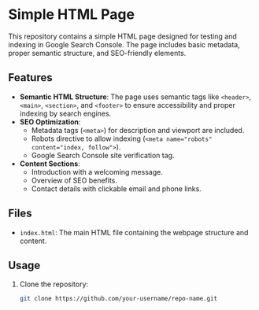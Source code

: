 # Simple HTML Page

This repository contains a simple HTML page designed for testing and indexing in Google Search Console. The page includes basic metadata, proper semantic structure, and SEO-friendly elements.

## Features

- **Semantic HTML Structure**: The page uses semantic tags like `<header>`, `<main>`, `<section>`, and `<footer>` to ensure accessibility and proper indexing by search engines.
- **SEO Optimization**: 
  - Metadata tags (`<meta>`) for description and viewport are included.
  - Robots directive to allow indexing (`<meta name="robots" content="index, follow">`).
  - Google Search Console site verification tag.
- **Content Sections**:
  - Introduction with a welcoming message.
  - Overview of SEO benefits.
  - Contact details with clickable email and phone links.

## Files

- `index.html`: The main HTML file containing the webpage structure and content.

## Usage

1. Clone the repository:
   ```bash
   git clone https://github.com/your-username/repo-name.git
